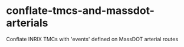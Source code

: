 # conflate-tmcs-and-massdot-arterials
Conflate INRIX TMCs with 'events' defined on MassDOT arterial routes
